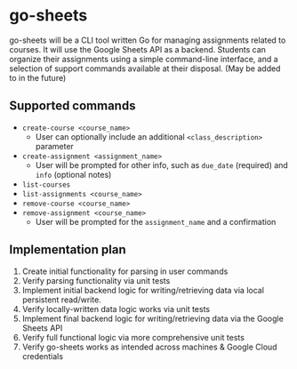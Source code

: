 # go-sheets
go-sheets will be a CLI tool written Go for managing assignments related to courses. It will use the Google Sheets API as a backend. Students can organize their assignments using a simple command-line interface, and a selection of support commands available at their disposal. (May be added to in the future)

## Supported commands
- `create-course <course_name>`
    - User can optionally include an additional `<class_description>` parameter 
- `create-assignment <assignment_name>` 
    - User will be prompted for other info, such as `due_date` (required) and `info` (optional notes)
- `list-courses` 
- `list-assignments <course_name>`
- `remove-course <course_name>`
- `remove-assignment <course_name>`
    - User will be prompted for the `assignment_name` and a confirmation 

## Implementation plan
1. Create initial functionality for parsing in user commands 
2. Verify parsing functionality via unit tests
3. Implement initial backend logic for writing/retrieving data via local persistent read/write. 
4. Verify locally-written data logic works via unit tests
4. Implement final backend logic for writing/retrieving data via the Google Sheets API 
5. Verify full functional logic via more comprehensive unit tests
6. Verify go-sheets works as intended across machines & Google Cloud credentials 
